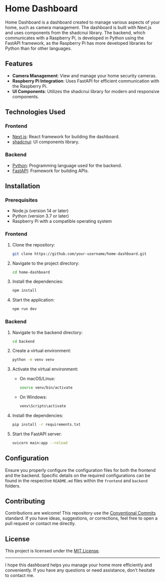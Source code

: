 # Home Dashboard

Home Dashboard is a dashboard created to manage various aspects of your home, such as camera management. The dashboard is built with Next.js and uses components from the shadcnui library. The backend, which communicates with a Raspberry Pi, is developed in Python using the FastAPI framework, as the Raspberry Pi has more developed libraries for Python than for other languages.

## Features

-   **Camera Management**: View and manage your home security cameras.
-   **Raspberry Pi Integration**: Uses FastAPI for efficient communication with the Raspberry Pi.
-   **UI Components**: Utilizes the shadcnui library for modern and responsive components.

## Technologies Used

### Frontend

-   [Next.js](https://nextjs.org/): React framework for building the dashboard.
-   [shadcnui](https://shadcnui.com/): UI components library.

### Backend

-   [Python](https://www.python.org/): Programming language used for the backend.
-   [FastAPI](https://fastapi.tiangolo.com/): Framework for building APIs.

## Installation

### Prerequisites

-   Node.js (version 14 or later)
-   Python (version 3.7 or later)
-   Raspberry Pi with a compatible operating system

### Frontend

1. Clone the repository:
    ```sh
    git clone https://github.com/your-username/home-dashboard.git
    ```
2. Navigate to the project directory:
    ```sh
    cd home-dashboard
    ```
3. Install the dependencies:
    ```sh
    npm install
    ```
4. Start the application:
    ```sh
    npm run dev
    ```

### Backend

1. Navigate to the backend directory:
    ```sh
    cd backend
    ```
2. Create a virtual environment:
    ```sh
    python -m venv venv
    ```
3. Activate the virtual environment:

    - On macOS/Linux:
        ```sh
        source venv/bin/activate
        ```
    - On Windows:
        ```sh
        venv\Scripts\activate
        ```

4. Install the dependencies:
    ```sh
    pip install -r requirements.txt
    ```
5. Start the FastAPI server:
    ```sh
    uvicorn main:app --reload
    ```

## Configuration

Ensure you properly configure the configuration files for both the frontend and the backend. Specific details on the required configurations can be found in the respective `README.md` files within the `frontend` and `backend` folders.

## Contributing

Contributions are welcome! This repository use the [Conventional Commits](https://www.conventionalcommits.org/en/v1.0.0/) standard. If you have ideas, suggestions, or corrections, feel free to open a pull request or contact me directly.

## License

This project is licensed under the [MIT License](LICENSE).

---

I hope this dashboard helps you manage your home more efficiently and conveniently. If you have any questions or need assistance, don't hesitate to contact me.
